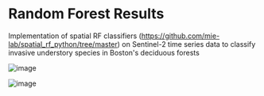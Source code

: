 # Random Forest Results
Implementation of spatial RF classifiers (https://github.com/mie-lab/spatial_rf_python/tree/master) on Sentinel-2 time series data to classify invasive understory species in Boston's deciduous forests

![image](https://github.com/chad-fisher/Invasive-Understory-Species/assets/150188438/a3b25979-d56a-4bcc-978a-2f1ff63eee3e)

![image](https://github.com/chad-fisher/Invasive-Understory-Species/assets/150188438/2d37431d-2d40-487d-9b94-3c75ff9d5c72)
